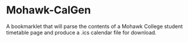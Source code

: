 Mohawk-CalGen
=============

A bookmarklet that will parse the contents of a Mohawk College student timetable page and produce a .ics calendar file for download. 
